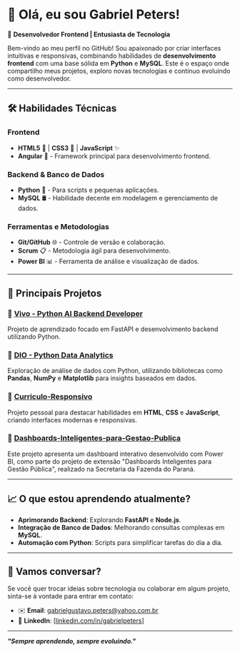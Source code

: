 # 👋 Olá, eu sou **Gabriel Peters**!  

🎯 **Desenvolvedor Frontend | Entusiasta de Tecnologia**  

Bem-vindo ao meu perfil no GitHub! Sou apaixonado por criar interfaces intuitivas e responsivas, combinando habilidades de **desenvolvimento frontend** com uma base sólida em **Python** e **MySQL**. Este é o espaço onde compartilho meus projetos, exploro novas tecnologias e continuo evoluindo como desenvolvedor.

---

## 🛠 **Habilidades Técnicas**
### **Frontend**
- **HTML5** 📄 | **CSS3** 🎨 | **JavaScript** ✨  
- **Angular** 🔺 - Framework principal para desenvolvimento frontend.

### **Backend & Banco de Dados**
- **Python** 🐍 - Para scripts e pequenas aplicações.  
- **MySQL** 🛢️ - Habilidade decente em modelagem e gerenciamento de dados.

### **Ferramentas e Metodologias**
- **Git/GitHub** 🌐 - Controle de versão e colaboração.  
- **Scrum** 📋 - Metodologia ágil para desenvolvimento.  
- **Power BI** 📊 - Ferramenta de análise e visualização de dados.

---

## 🌟 **Principais Projetos**
### 🔗 [Vivo - Python AI Backend Developer](https://github.com/Gady359/Vivo---Python-AI-Backend-Developer)
Projeto de aprendizado focado em FastAPI e desenvolvimento backend utilizando Python.  

### 🔗 [DIO - Python Data Analytics](https://github.com/Gady359/DIO--Python-Data-Analytics)  
Exploração de análise de dados com Python, utilizando bibliotecas como **Pandas**, **NumPy** e **Matplotlib** para insights baseados em dados.

### 🔗 [Curriculo-Responsivo](https://github.com/Gady359/Curriculo-Responsivo)
Projeto pessoal para destacar habilidades em **HTML**, **CSS** e **JavaScript**, criando interfaces modernas e responsivas.  

### 🔗 [Dashboards-Inteligentes-para-Gestao-Publica](https://github.com/Gady359/Dashboards-Inteligentes-para-Gestao-Publica)
Este projeto apresenta um dashboard interativo desenvolvido com Power BI, como parte do projeto de extensão "Dashboards Inteligentes para Gestão Pública", realizado na Secretaria da Fazenda do Paraná.

---

## 📈 **O que estou aprendendo atualmente?**
- **Aprimorando Backend**: Explorando **FastAPI** e **Node.js**.  
- **Integração de Banco de Dados**: Melhorando consultas complexas em **MySQL**.  
- **Automação com Python**: Scripts para simplificar tarefas do dia a dia.  

---

## 💬 **Vamos conversar?**
Se você quer trocar ideias sobre tecnologia ou colaborar em algum projeto, sinta-se à vontade para entrar em contato:  
- ✉️ **Email**: [gabrielgustavo.peters@yahoo.com.br](mailto:gabrielgustavo.peters@yahoo.com.br)  
- 🔗 **LinkedIn**: [[linkedin.com/in/gabrielpeters](https://www.linkedin.com/in/gabriel-peters-b8ab79252/)]

---

**_"Sempre aprendendo, sempre evoluindo."_**
